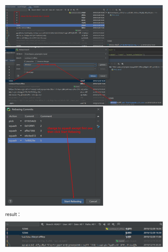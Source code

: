 <img src="../../images/gitrebase/1.png" alt="1" style="zoom:50%;" />

<img src="../../images/gitrebase/2.png" alt="2" style="zoom:50%;" />

<img src="../../images/gitrebase/3.png" alt="3" style="zoom:50%;" />

result：

<img src="../../images/gitrebase/4.png" alt="4" style="zoom:50%;" />





